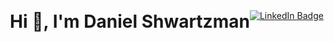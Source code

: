 <h1 align="center">Hi 👋, I'm Daniel Shwartzman</h1>

  <style>
    body {
      display: flex;
      align-items: center;
      justify-content: center;
      height: 100vh;
      margin: 0;
    }

    #badges {
      text-align: center;
    }
  </style>
  <div id="badges">
  <a href="https://www.linkedin.com/in/daniel-shwartzman/">
    <img src="https://img.shields.io/badge/LinkedIn-blue?style=for-the-badge&logo=linkedin&logoColor=white" alt="LinkedIn Badge" align="center"/>
  </a>
</div>
